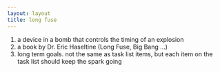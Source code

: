 ```yaml
---
layout: layout
title: long fuse
---
```


1. a device in a bomb that controls the timing of an explosion
2. a book by Dr. Eric Haseltine (Long Fuse, Big Bang …)
3. long term goals. not the same as task list items, but each item on the task list should keep the spark going